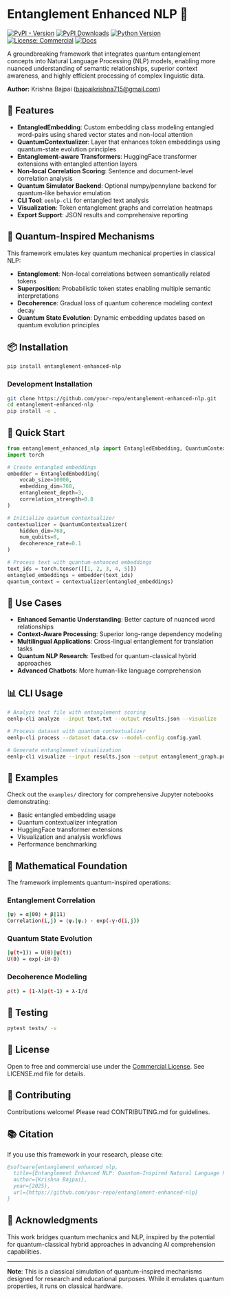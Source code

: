# Entanglement Enhanced NLP 🌌

[![PyPI - Version](https://img.shields.io/pypi/v/entanglement-enhanced-nlp?color=pruple&label=PyPI&logo=pypi)](https://pypi.org/project/entanglement-enhanced-nlp/)
[![PyPI Downloads](https://static.pepy.tech/badge/entanglement-enhanced-nlp)](https://pepy.tech/projects/entanglement-enhanced-nlp)
[![Python Version](https://img.shields.io/badge/python-3.8+-blacksvg)](https://pypi.org/project/entanglement-enhanced-nlp/)
[![License: Commercial](https://img.shields.io/badge/license-commercial-blueviolet?logo=briefcase)](https://krish567366.github.io/license-server/)
[![Docs](https://img.shields.io/badge/docs-online-brown?logo=readthedocs)](https://krish567366.github.io/entanglement-enhanced-nlp/)

A groundbreaking framework that integrates quantum entanglement concepts into Natural Language Processing (NLP) models, enabling more nuanced understanding of semantic relationships, superior context awareness, and highly efficient processing of complex linguistic data.

**Author:** Krishna Bajpai (bajpaikrishna715@gmail.com)

## 🚀 Features

- **EntangledEmbedding**: Custom embedding class modeling entangled word-pairs using shared vector states and non-local attention
- **QuantumContextualizer**: Layer that enhances token embeddings using quantum-state evolution principles
- **Entanglement-aware Transformers**: HuggingFace transformer extensions with entangled attention layers
- **Non-local Correlation Scoring**: Sentence and document-level correlation analysis
- **Quantum Simulator Backend**: Optional numpy/pennylane backend for quantum-like behavior emulation
- **CLI Tool**: `eenlp-cli` for entangled text analysis
- **Visualization**: Token entanglement graphs and correlation heatmaps
- **Export Support**: JSON results and comprehensive reporting

## 🔬 Quantum-Inspired Mechanisms

This framework emulates key quantum mechanical properties in classical NLP:

- **Entanglement**: Non-local correlations between semantically related tokens
- **Superposition**: Probabilistic token states enabling multiple semantic interpretations
- **Decoherence**: Gradual loss of quantum coherence modeling context decay
- **Quantum State Evolution**: Dynamic embedding updates based on quantum evolution principles

## 📦 Installation

```bash
pip install entanglement-enhanced-nlp
```

### Development Installation

```bash
git clone https://github.com/your-repo/entanglement-enhanced-nlp.git
cd entanglement-enhanced-nlp
pip install -e .
```

## 🔧 Quick Start

```python
from entanglement_enhanced_nlp import EntangledEmbedding, QuantumContextualizer
import torch

# Create entangled embeddings
embedder = EntangledEmbedding(
    vocab_size=10000,
    embedding_dim=768,
    entanglement_depth=3,
    correlation_strength=0.8
)

# Initialize quantum contextualizer
contextualizer = QuantumContextualizer(
    hidden_dim=768,
    num_qubits=8,
    decoherence_rate=0.1
)

# Process text with quantum-enhanced embeddings
text_ids = torch.tensor([[1, 2, 3, 4, 5]])
entangled_embeddings = embedder(text_ids)
quantum_context = contextualizer(entangled_embeddings)
```

## 🎯 Use Cases

- **Enhanced Semantic Understanding**: Better capture of nuanced word relationships
- **Context-Aware Processing**: Superior long-range dependency modeling
- **Multilingual Applications**: Cross-lingual entanglement for translation tasks
- **Quantum NLP Research**: Testbed for quantum-classical hybrid approaches
- **Advanced Chatbots**: More human-like language comprehension

## 📊 CLI Usage

```bash
# Analyze text file with entanglement scoring
eenlp-cli analyze --input text.txt --output results.json --visualize

# Process dataset with quantum contextualizer
eenlp-cli process --dataset data.csv --model-config config.yaml

# Generate entanglement visualization
eenlp-cli visualize --input results.json --output entanglement_graph.png
```

## 🧪 Examples

Check out the `examples/` directory for comprehensive Jupyter notebooks demonstrating:

- Basic entangled embedding usage
- Quantum contextualizer integration
- HuggingFace transformer extensions
- Visualization and analysis workflows
- Performance benchmarking

## 🔬 Mathematical Foundation

The framework implements quantum-inspired operations:

### Entanglement Correlation

```bash
|ψ⟩ = α|00⟩ + β|11⟩
Correlation(i,j) = ⟨ψᵢ|ψⱼ⟩ · exp(-γ·d(i,j))
```

### Quantum State Evolution

```bash
|ψ(t+1)⟩ = U(θ)|ψ(t)⟩
U(θ) = exp(-iH·θ)
```

### Decoherence Modeling

```bash
ρ(t) = (1-λ)ρ(t-1) + λ·I/d
```

## 🧪 Testing

```bash
pytest tests/ -v
```

## 📄 License

Open to free and commercial use under the [Commercial License](https://krish567366.github.io/license-server/). See LICENSE.md file for details.

## 🤝 Contributing

Contributions welcome! Please read CONTRIBUTING.md for guidelines.

## 📚 Citation

If you use this framework in your research, please cite:

```bibtex
@software{entanglement_enhanced_nlp,
  title={Entanglement Enhanced NLP: Quantum-Inspired Natural Language Processing},
  author={Krishna Bajpai},
  year={2025},
  url={https://github.com/your-repo/entanglement-enhanced-nlp}
}
```

## 🌟 Acknowledgments

This work bridges quantum mechanics and NLP, inspired by the potential for quantum-classical hybrid approaches in advancing AI comprehension capabilities.

---

**Note**: This is a classical simulation of quantum-inspired mechanisms designed for research and educational purposes. While it emulates quantum properties, it runs on classical hardware.
